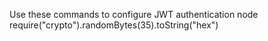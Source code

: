 Use these commands to configure JWT authentication
node
require("crypto").randomBytes(35).toString("hex")